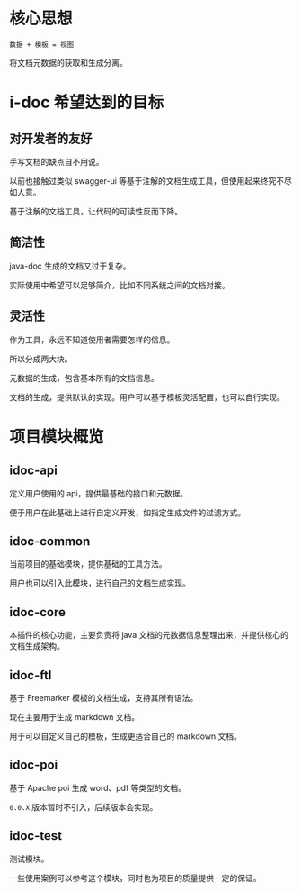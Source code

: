 # 核心思想

```
数据 + 模板 = 视图
```

将文档元数据的获取和生成分离。

# i-doc 希望达到的目标

## 对开发者的友好

手写文档的缺点自不用说。
 
以前也接触过类似 swagger-ui 等基于注解的文档生成工具，但使用起来终究不尽如人意。

基于注解的文档工具，让代码的可读性反而下降。

## 简洁性

java-doc 生成的文档又过于复杂。

实际使用中希望可以足够简介，比如不同系统之间的文档对接。

## 灵活性

作为工具，永远不知道使用者需要怎样的信息。

所以分成两大块。

元数据的生成，包含基本所有的文档信息。

文档的生成，提供默认的实现。用户可以基于模板灵活配置，也可以自行实现。




# 项目模块概览

## idoc-api

定义用户使用的 api，提供最基础的接口和元数据。

便于用户在此基础上进行自定义开发，如指定生成文件的过滤方式。

## idoc-common

当前项目的基础模块，提供基础的工具方法。

用户也可以引入此模块，进行自己的文档生成实现。

## idoc-core 

本插件的核心功能，主要负责将 java 文档的元数据信息整理出来，并提供核心的文档生成架构。

## idoc-ftl

基于 Freemarker 模板的文档生成，支持其所有语法。

现在主要用于生成 markdown 文档。

用于可以自定义自己的模板，生成更适合自己的 markdown 文档。

## idoc-poi

基于 Apache poi 生成 word、pdf 等类型的文档。

`0.0.X` 版本暂时不引入，后续版本会实现。

## idoc-test

测试模块。

一些使用案例可以参考这个模块，同时也为项目的质量提供一定的保证。

